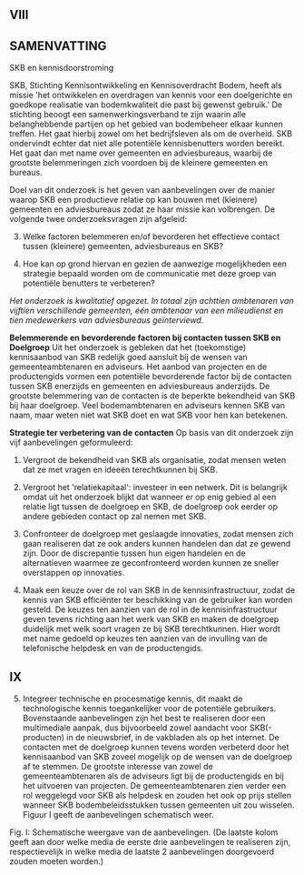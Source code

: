 ## VIII 

## SAMENVATTING 

 SKB en kennisdoorstroming 

SKB, Stichting Kennisontwikkeling en Kennisoverdracht Bodem, heeft als missie 'het ontwikkelen en overdragen van kennis voor een doelgerichte en goedkope realisatie van bodemkwaliteit die past bij gewenst gebruik.' De stichting beoogt een samenwerkingsverband te zijn waarin alle belanghebbende partijen op het gebied van bodembeheer elkaar kunnen treffen. Het gaat hierbij zowel om het bedrijfsleven als om de overheid. SKB ondervindt echter dat niet alle potentiële kennisbenutters worden bereikt. Het gaat dan met name over gemeenten en adviesbureaus, waarbij de grootste belemmeringen zich voordoen bij de kleinere gemeenten en bureaus. 

Doel van dit onderzoek is het geven van aanbevelingen over de manier waarop SKB een productieve relatie op kan bouwen met (kleinere) gemeenten en adviesbureaus zodat ze haar missie kan volbrengen. De volgende twee onderzoeksvragen zijn afgeleid: 

3. Welke factoren belemmeren en/of bevorderen het effectieve contact tussen (kleinere)     gemeenten, adviesbureaus en SKB? 

4. Hoe kan op grond hiervan en gezien de aanwezige mogelijkheden een strategie bepaald     worden om de communicatie met deze groep van potentiële benutters te verbeteren? 

_Het onderzoek is kwalitatief opgezet. In totaal zijn achttien ambtenaren van vijftien verschillende gemeenten, één ambtenaar van een milieudienst en tien medewerkers van adviesbureaus geïnterviewd._ 

**Belemmerende en bevorderende factoren bij contacten tussen SKB en Doelgroep** Uit het onderzoek is gebleken dat het (toekomstige) kennisaanbod van SKB redelijk goed aansluit bij de wensen van gemeenteambtenaren en adviseurs. Het aanbod van projecten en de productengids vormen een potentiële bevorderende factor bij de contacten tussen SKB enerzijds en gemeenten en adviesbureaus anderzijds. De grootste belemmering van de contacten is de beperkte bekendheid van SKB bij haar doelgroep. Veel bodemambtenaren en adviseurs kennen SKB van naam, maar weten niet wat SKB doet en wat SKB voor hen kan betekenen. 

**Strategie ter verbetering van de contacten** Op basis van dit onderzoek zijn vijf aanbevelingen geformuleerd: 

1. Vergroot de bekendheid van SKB als organisatie, zodat mensen weten dat ze met vragen     en ideeën terechtkunnen bij SKB. 

2. Vergroot het 'relatiekapitaal': investeer in een netwerk. Dit is belangrijk omdat uit het     onderzoek blijkt dat wanneer er op enig gebied al een relatie ligt tussen de doelgroep en     SKB, de doelgroep ook eerder op andere gebieden contact op zal nemen met SKB. 

3. Confronteer de doelgroep met geslaagde innovaties, zodat mensen zich gaan realiseren     dat ze ook anders kunnen handelen dan dat ze gewend zijn. Door de discrepantie tussen     hun eigen handelen en de alternatieven waarmee ze geconfronteerd worden kunnen ze     sneller overstappen op innovaties. 

4. Maak een keuze over de rol van SKB in de kennisinfrastructuur, zodat de kennis van SKB     efficiënter ter beschikking van de gebruiker kan worden gesteld. De keuzes ten aanzien van     de rol in de kennisinfrastructuur geven tevens richting aan het werk van SKB en maken de     doelgroep duidelijk met welk soort vragen ze bij SKB terechtkunnen. Hier wordt met name     gedoeld op keuzes ten aanzien van de invulling van de telefonische helpdesk en van de     productengids. 


## IX 

5. Integreer technische en procesmatige kennis, dit maakt de technologische kennis     toegankelijker voor de potentiële gebruikers. Bovenstaande aanbevelingen zijn het best te realiseren door een multimediale aanpak, dus bijvoorbeeld zowel aandacht voor SKB(-producten) in de nieuwsbrief, in de vakbladen als op het internet. De contacten met de doelgroep kunnen tevens worden verbeterd door het kennisaanbod van SKB zoveel mogelijk op de wensen van de doelgroep af te stemmen. De grootste interesse van zowel de gemeenteambtenaren als de adviseurs ligt bij de productengids en bij het uitvoeren van projecten. De gemeenteambtenaren zien verder een rol weggelegd voor SKB als helpdesk en zouden het ook op prijs stellen wanneer SKB bodembeleidsstukken tussen gemeenten uit zou wisselen. Figuur I geeft de aanbevelingen schematisch weer. 

Fig. I: Schematische weergave van de aanbevelingen. (De laatste kolom geeft aan door welke media de eerste drie aanbevelingen te realiseren zijn, respectievelijk in welke media de laatste 2 aanbevelingen doorgevoerd zouden moeten worden.) 


